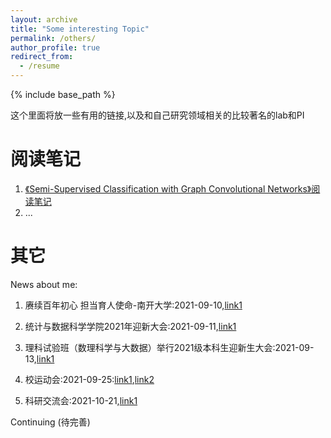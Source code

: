 ```yaml
---
layout: archive
title: "Some interesting Topic"
permalink: /others/
author_profile: true
redirect_from:
  - /resume
---
```


{% include base_path %}


这个里面将放一些有用的链接,以及和自己研究领域相关的比较著名的lab和PI


阅读笔记
============
1. [《Semi-Supervised Classification with Graph Convolutional Networks》阅读笔记](https://zhuanlan.zhihu.com/p/31067515)
2. ...

其它
=======

News about me:
1. 赓续百年初心 担当育人使命-南开大学:2021-09-10,[link1](https://www.toutiao.com/i7006259384171004429/?tt_from=weixin&utm_campaign=client_share&wxshare_count=1&timestamp=1631285214&app=news_article&utm_source=weixin&utm_medium=toutiao_android&use_new_style=1&req_id=202109102246540102120861993D14BE8C&share_token=ba35dd48-475b-472a-8d1e-5e788a723507&group_id=7006259384171004429&wid=1634875949584)
2. 统计与数据科学学院2021年迎新大会:2021-09-11,[link1](https://stat.nankai.edu.cn/2021/0911/c12323a393941/page.htm)
3. 理科试验班（数理科学与大数据）举行2021级本科生迎新生大会:2021-09-13,[link1](https://mp.weixin.qq.com/s?__biz=Mzg5ODUyNTYyNA==&mid=2247493559&idx=1&sn=d7d28393a0b70f24b85b2ab033504229&chksm=c0639760f7141e76e5f612c25a65adf711e0dbab1d9142b4ebe14d907469bb181bdde8685909&mpshare=1&scene=1&srcid=1022ox9v42CpivqpVIIKU4Ou&sharer_sharetime=1634875923341&sharer_shareid=098efe14678d369f4f99188aafa85a72&exportkey=Af5hJ8LEaOSGBEOsuHMx9WE%3D&pass_ticket=2I6XBFAFMqoiLQhq3COjLxFf%2BhySbBUSZEWtWHPNpQs8OmiXGKYyaJo9SNLw3waC&wx_header=0#rd)
4. 校运动会:2021-09-25:[link1](https://mp.weixin.qq.com/s?__biz=Mzg5ODUyNTYyNA==&mid=2247494038&idx=1&sn=f8b9d8f580c43c13715880fec7da1c4b&chksm=c0639941f7141057ce2567125489dfd3dcc21526a2cdf6ea64e59db3203cb7b26719ad3f490d&mpshare=1&scene=1&srcid=1022UZWCZ9y5OqTjPvWdLuci&sharer_sharetime=1634875872546&sharer_shareid=098efe14678d369f4f99188aafa85a72&exportkey=AdvA7BJQ8cCXyiYuLnE1hr0%3D&pass_ticket=2I6XBFAFMqoiLQhq3COjLxFf%2BhySbBUSZEWtWHPNpQs8OmiXGKYyaJo9SNLw3waC&wx_header=0#rd),[link2](https://mp.weixin.qq.com/s?__biz=Mzg5ODUyNTYyNA==&mid=2247494096&idx=1&sn=0906dd21a0caf93e0f3c7e6776d08458&chksm=c0639907f7141011d3e4e2d4ca88a14d89296585b936ae2ede955f608354efc10a6e136fbf48&mpshare=1&scene=1&srcid=1022vQTYBqVv0QYJRmqWML9a&sharer_sharetime=1634875851812&sharer_shareid=098efe14678d369f4f99188aafa85a72&exportkey=AU6vC6PulROPO%2FX22swat3E%3D&pass_ticket=2I6XBFAFMqoiLQhq3COjLxFf%2BhySbBUSZEWtWHPNpQs8OmiXGKYyaJo9SNLw3waC&wx_header=0#rd)

5. 科研交流会:2021-10-21,[link1](https://mp.weixin.qq.com/s?__biz=Mzg5ODUyNTYyNA==&mid=2247494580&idx=1&sn=8e6d7b52c7b84a355227a13537e98107&chksm=c0639b63f7141275e32748ad91e21bad82e1f2d38dd90d3c4bcf9b2c5371a8bb2991c7a665c1&mpshare=1&scene=1&srcid=1022ONnBFgHxr6aa0YJIcccW&sharer_sharetime=1634875810840&sharer_shareid=098efe14678d369f4f99188aafa85a72&exportkey=AVGKT51yUVp7Z7gRQOBPh8M%3D&pass_ticket=2I6XBFAFMqoiLQhq3COjLxFf%2BhySbBUSZEWtWHPNpQs8OmiXGKYyaJo9SNLw3waC&wx_header=0#rd)

Continuing (待完善)


